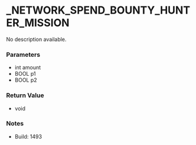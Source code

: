 # _NETWORK_SPEND_BOUNTY_HUNTER_MISSION

No description available.

### Parameters
* int amount
* BOOL p1
* BOOL p2

### Return Value
* void

### Notes
* Build: 1493

